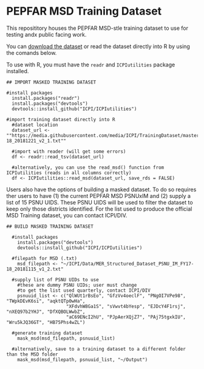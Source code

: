 # PEPFAR MSD Training Dataset

This reposititory houses the PEPFAR MSD-stle training dataset to use for testing andx public facing work.

You can [download the dataset](https://github.com/ICPI/TrainingDataset/raw/master/Output/MER_Structured_TRAINING_Dataset_PSNU_IM_FY17-18_20181221_v2_1.txt) or read the dataset directly into R by using the comands below. 

To use with R, you must have the `readr` and `ICPIutilities` package installed.

```
## IMPORT MASKED TRAINING DATASET

#install packages
  install.packages("readr")
  install.packages("devtools")
  devtools::install_github("ICPI/ICPIutilities")
  
#import training dataset directly into R
  #dataset location
  dataset_url <- ""https://media.githubusercontent.com/media/ICPI/TrainingDataset/master/Output/MER_Structured_TRAINING_Dataset_PSNU_IM_FY17-18_20181221_v2_1.txt""
  
  #import with reader (will get some errors)
  df <- readr::read_tsv(dataset_url)

  #alternatively, you can use the read_msd() function from ICPIutilities (reads in all columns correctly)
  df <- ICPIutilities::read_msd(dataset_url, save_rds = FALSE)

```

Users also have the options of building a masked dataset. To do so requires ther users to have (1) the current PEPFAR MSD PSNUxIM and (2) supply a list of 15 PSNU UIDS. These PSNU UIDS will be used to filter the dataset to keep only those districts identified. For the list used to produce the official MSD Training dataset, you can contact ICPI/DIV.

```
## BUILD MASKED TRAINING DATASET

  #install packages
    install.packages("devtools")
    devtools::install_github("ICPI/ICPIutilities")
  
  #filepath for MSD (.txt)
    msd_filepath <- "~/ICPI/Data/MER_Structured_Dataset_PSNU_IM_FY17-18_20181115_v1_2.txt"
    
  #supply list of PSNU UIDs to use 
    #these are dummy PSNU UIDs; user must change
    #to get the list used quarterly, contact ICPI/DIV
    psnuuid_list <- c("QlWUt1rBsEo", "GfzVv4oeclF", "PNgOI7VPe98", "TWpkDEvK6si", "aqktQTp0wHa", 
                      "XFdvhW8Ga1S", "sVwvt4bYesp", "EJDcY4F1rsj", "nXEQ97b2YHJ", "DfXQBOLWwbZ", 
                      "aC69ENcI2hU", "PJpAerXQjZ7", "PAj75tgxkIU", "Wru5kJQ36GT", "HB75Phs4wZL")
                      
  #generate training dataset
    mask_msd(msd_filepath, psnuuid_list) 
    
  #alternatively, save to a training dataset to a different folder than the MSD folder
    mask_msd(msd_filepath, psnuuid_list, "~/Output") 
```
